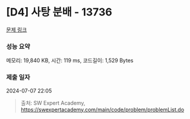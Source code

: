 # [D4] 사탕 분배 - 13736 

[문제 링크](https://swexpertacademy.com/main/code/problem/problemDetail.do?contestProbId=AX8BB5d6T7gDFARO) 

### 성능 요약

메모리: 19,840 KB, 시간: 119 ms, 코드길이: 1,529 Bytes

### 제출 일자

2024-07-07 22:05



> 출처: SW Expert Academy, https://swexpertacademy.com/main/code/problem/problemList.do